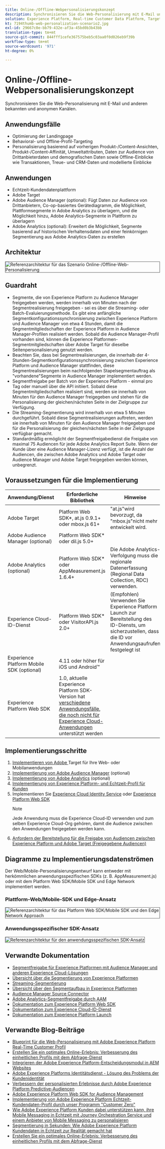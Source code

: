 ```yaml
---
title: Online-/Offline-Webpersonalisierungskonzept
description: Synchronisieren Sie die Web-Personalisierung mit E-Mail und anderen bekannten und anonymen Kanälen.
solution: Experience Platform, Real-time Customer Data Platform, Target, Audience Manager, Analytics, Experience Cloud Services, Data Collection
kt: 7194thumb-web-personalization-scenario2.jpg
exl-id: 29667c0e-bb79-432e-af3a-45bd0b3b43bb
translation-type: tm+mt
source-git-commit: 844fff1cefe367575beb5c03aa0f0d026eb9f39b
workflow-type: tm+mt
source-wordcount: '971'
ht-degree: 0%

---
```


# Online-/Offline-Webpersonalisierungskonzept

Synchronisieren Sie die Web-Personalisierung mit E-Mail und anderen bekannten und anonymen Kanälen.

## Anwendungsfälle

* Optimierung der Landingpage
* Behavioral- und Offline-Profil-Targeting
* Personalisierung basierend auf vorherigen Produkt-/Content-Ansichten, Produkt-/Content-Affinität, Umweltattributen, Daten zur Audience von Drittanbieterdaten und demografischen Daten sowie Offline-Einblicke wie Transaktionen, Treue- und CRM-Daten und modellierte Einblicke

## Anwendungen

* Echtzeit-Kundendatenplattform
* Adobe Target
* Adobe Audience Manager (optional): Fügt Daten zur Audience von Drittanbietern, Co-op-basiertes Gerätediagramm, die Möglichkeit, Plattformsegmente in Adobe Analytics zu überlagern, und die Möglichkeit hinzu, Adobe Analytics-Segmente in Plattform zu überlagern
* Adobe Analytics (optional): Erweitert die Möglichkeit, Segmente basierend auf historischen Verhaltensdaten und einer feinkörnigen Segmentierung aus Adobe Analytics-Daten zu erstellen

## Architektur

<img src="assets/onoff.svg" alt="Referenzarchitektur für das Szenario Online-/Offline-Web-Personalisierung" style="border:1px solid #4a4a4a" />

## Guardraht

* Segmente, die von Experience Platform zu Audience Manager freigegeben werden, werden innerhalb von Minuten nach der Segmentrealisierung freigegeben - sei es über die Streaming- oder Batch-Evaluierungsmethode. Es gibt eine anfängliche Segmentkonfigurationssynchronisierung zwischen Experience Platform und Audience Manager von etwa 4 Stunden, damit die Segmentmitgliedschaften der Experience Platform in Audience Manager-Profilen realisiert werden. Sobald die Audience Manager-Profil vorhanden sind, können die Experience Platformen-Segmentmitgliedschaften über Adobe Target für dieselbe Seitenpersonalisierung genutzt werden.
* Beachten Sie, dass bei Segmentrealisierungen, die innerhalb der 4-Stunden-Segmentkonfigurationssynchronisierung zwischen Experience Platform und Audience Manager stattfinden, diese Segmentrealisierungen beim nachfolgenden Stapelsegmentauftrag als &quot;vorhandene&quot;Segmente in Audience Manager implementiert werden.
* Segmentfreigabe per Batch von der Experience Platform - einmal pro Tag oder manuell über die API initiiert. Sobald diese Segmentmitgliedschaften realisiert sind, werden sie innerhalb von Minuten für den Audience Manager freigegeben und stehen für die Personalisierung der gleichen/nächsten Seite in der Zielgruppe zur Verfügung.
* Die Streaming-Segmentierung wird innerhalb von etwa 5 Minuten durchgeführt. Sobald diese Segmentrealisierungen auftreten, werden sie innerhalb von Minuten für den Audience Manager freigegeben und für die Personalisierung der gleichen/nächsten Seite in der Zielgruppe verfügbar gemacht.
* Standardmäßig ermöglicht der Segmentfreigabedienst die Freigabe von maximal 75 Audiencen für jede Adobe Analytics Report Suite. Wenn der Kunde über eine Audience Manager-Lizenz verfügt, ist die Anzahl der Audiencen, die zwischen Adobe Analytics und Adobe Target oder Audience Manager und Adobe Target freigegeben werden können, unbegrenzt.

## Voraussetzungen für die Implementierung

| Anwendung/Dienst | Erforderliche Bibliothek | Hinweise |
|---|---|---|
| Adobe Target | Platform Web SDK*, at.js 0.9.1+ oder mbox.js 61+ | &quot;at.js&quot;wird bevorzugt, da &quot;mbox.js&quot;nicht mehr entwickelt wird. |
| Adobe Audience Manager (optional) | Platform Web SDK* oder dil.js 5.0+ |  |
| Adobe Analytics (optional) | Platform Web SDK* oder AppMeasurement.js 1.6.4+ | Die Adobe Analytics-Verfolgung muss die regionale Datenerfassung (Regional Data Collection, RDC) verwenden. |
| Experience Cloud-ID-Dienst | Platform Web SDK* oder VisitorAPI.js 2.0+ | (Empfohlen) Verwenden Sie Experience Platform Launch zur Bereitstellung des ID-Diensts, um sicherzustellen, dass die ID vor Anwendungsaufrufen festgelegt ist |
| Experience Platform Mobile SDK (optional) | 4.11 oder höher für iOS und Android™ |  |
| Experience Platform Web SDK | 1.0, aktuelle Experience Platform SDK-Version hat [verschiedene Anwendungsfälle, die noch nicht für Experience Cloud-Anwendungen](https://github.com/adobe/alloy/projects/5) unterstützt werden |  |


## Implementierungsschritte

1. [Implementieren von Adobe ](https://experienceleague.adobe.com/docs/target/using/implement-target/implementing-target.html) Target für Ihre Web- oder Mobilanwendungen
1. [Implementierung von Adobe Audience Manager](https://experienceleague.adobe.com/docs/audience-manager/user-guide/implementation-integration-guides/implement-audience-manager.html)  (optional)
1. [Implementierung von Adobe Analytics](https://experienceleague.adobe.com/docs/analytics/implementation/home.html)   (optional)
1. [Implementierung von Experience Platform- und Echtzeit-Profil für Kunden](https://experienceleague.adobe.com/docs/platform-learn/getting-started-for-data-architects-and-data-engineers/overview.html)
1. Implementieren Sie [Experience Cloud Identity Service](https://experienceleague.adobe.com/docs/id-service/using/implementation/implementation-guides.html) oder [Experience Platform Web SDK](https://experienceleague.adobe.com/docs/experience-platform/edge/home.html)
   >[!NOTE]
   >
   >Jede Anwendung muss die Experience Cloud-ID verwenden und zum selben Experience Cloud-Org gehören, damit die Audience zwischen den Anwendungen freigegeben werden kann.
1. [Anfordern der Bereitstellung für die Freigabe von Audiencen zwischen Experience Platform und Adobe Target (Freigegebene Audiencen)](https://www.adobe.com/go/audiences)

## Diagramme zu Implementierungsdatenströmen

Der Web/Mobile-Personalisierungsentwurf kann entweder mit herkömmlichen anwendungsspezifischen SDKs (z. B. AppMeasurement.js) oder mit dem Platform Web SDK/Mobile SDK und Edge Network implementiert werden.

### Plattform-Web/Mobile-SDK und Edge-Ansatz

<img src="assets/websdkflow.svg" alt="Referenzarchitektur für das Platform Web SDK/Mobile SDK und den Edge Network Approach" style="border:1px solid #4a4a4a" />

### Anwendungsspezifischer SDK-Ansatz

<img src="assets/appsdkflow.png" alt="Referenzarchitektur für den anwendungsspezifischen SDK-Ansatz" style="border:1px solid #4a4a4a" />

## Verwandte Dokumentation

* [Segmentfreigabe für Experience Platformen mit Audience Manager und anderen Experience Cloud-Lösungen](https://experienceleague.adobe.com/docs/audience-manager/user-guide/implementation-integration-guides/integration-experience-platform/aam-aep-audience-sharing.html)
* [Übersicht über die Segmentierung von Experience Platformen](https://experienceleague.adobe.com/docs/experience-platform/segmentation/home.html)
* [Streaming-Segmentierung](https://experienceleague.adobe.com/docs/experience-platform/segmentation/api/streaming-segmentation.html)
* [Übersicht über den Segmentaufbau in Experience Platformen](https://experienceleague.adobe.com/docs/experience-platform/segmentation/ui/overview.html)
* [Audience Manager Source Connector](https://experienceleague.adobe.com/docs/experience-platform/sources/connectors/adobe-applications/audience-manager.html)
* [Adobe Analytics-Segmentfreigabe durch AAM](https://experienceleague.adobe.com/docs/analytics/components/segmentation/segmentation-workflow/seg-publish.html)
* [Dokumentation zum Experience Platform Web SDK](https://experienceleague.adobe.com/docs/experience-platform/edge/home.html)
* [Dokumentation zum Experience Cloud-ID-Dienst](https://experienceleague.adobe.com/docs/id-service/using/home.html)
* [Dokumentation zum Experience Platform Launch](https://experienceleague.adobe.com/docs/launch/using/home.html)

## Verwandte Blog-Beiträge

* [Blueprint für die Web-Personalisierung mit Adobe Experience Platform Real-Time Customer Profil](https://medium.com/adobetech/blueprint-for-web-personalization-using-adobe-experience-platform-real-time-customer-profile-fef2ce7a4b2f)
* [Erstellen Sie ein optimales Online-Erlebnis: Verbesserung des einheitlichen Profils mit dem Abfrage-Dienst](https://medium.com/adobetech/build-an-optimal-online-experience-enrich-unified-profile-with-query-service-8027c196ab33)
* [Integrieren der Adobe Experience Platform-Entscheidungsmodul in AEM Websites](https://jaeness.medium.com/integrating-adobe-experience-platform-decisioning-engine-with-aem-websites-9c222acd12e2)
* [Adobe Experience Platforms Identitätsdienst - Lösung des Problems der Kundenidentität](https://medium.com/adobetech/adobe-experience-platforms-identity-service-how-to-solve-the-customer-identity-conundrum-f95e22d16ea9)
* [Verbessern der personalisierten Erlebnisse durch Adobe Experience Platform Predictive-Audiencen](https://medium.com/adobetech/how-adobe-experience-platform-predictive-audiences-improves-personalized-experiences-1f75a60cb7a3)
* [Adobe Experience Platform Web SDK for Audience Management](https://medium.com/adobetech/adobe-experience-platform-web-sdk-for-audience-management-751fa6d063bc)
* [Implementierung von Adobe Experience Platform Echtzeit-Kundendaten-Profil durch unser Programm &quot;Customer Zero&quot;](https://medium.com/adobetech/implementing-adobe-experience-platform-real-time-customer-profile-through-our-customer-zero-32e7cd952896)
* [Wie Adobe Experience Platform Kunden dabei unterstützen kann, ihre Mobile Messaging in Echtzeit mit Journey Orchestration Service und einem Anbieter von Mobile Messaging zu personalisieren](https://medium.com/adobetech/how-adobe-experience-platform-helped-a-client-personalize-their-mobile-messaging-in-real-time-with-7d634aefa098)
* [Segmentierung in Sekunden: Wie Adobe Experience Platform Kundendaten in Echtzeit zur Realität gemacht hat](https://medium.com/adobetech/segmentation-in-seconds-how-adobe-experience-platform-made-real-time-customer-profiles-a-reality-a7a8552b0847)
* [Erstellen Sie ein optimales Online-Erlebnis: Verbesserung des einheitlichen Profils mit dem Abfrage-Dienst](https://medium.com/adobetech/build-an-optimal-online-experience-enrich-unified-profile-with-query-service-8027c196ab33)

